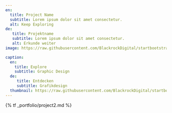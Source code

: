 ```yaml
---
en:
  title: Project Name
  subtitle: Lorem ipsum dolor sit amet consectetur.
  alt: Keep Exploring
de:
   title: Projektname
   subtitle: Lorem ipsum dolor sit amet consectetur.
   alt: Erkunde weiter
image: https://raw.githubusercontent.com/BlackrockDigital/startbootstrap-agency/master/src/assets/img/portfolio/02-full.jpg

caption:
  en:
    title: Explore
    subtitle: Graphic Design
  de:
     title: Entdecken
     subtitle: Grafikdesign
  thumbnail: https://raw.githubusercontent.com/BlackrockDigital/startbootstrap-agency/master/src/assets/img/portfolio/02-thumbnail.jpg
---
```


{% tf _portfolio/project2.md %}

